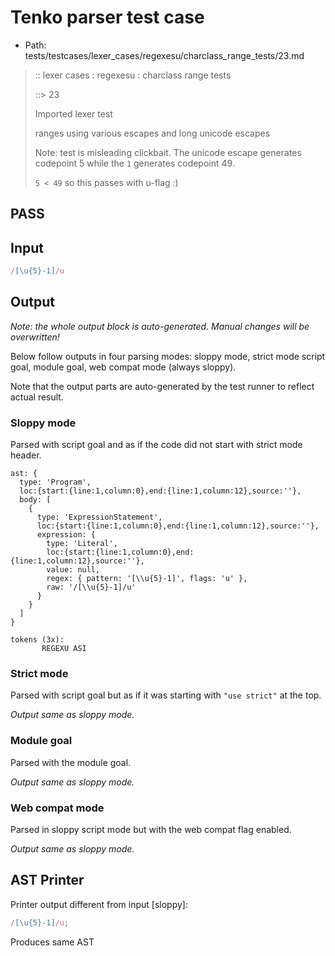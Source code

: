 # Tenko parser test case

- Path: tests/testcases/lexer_cases/regexesu/charclass_range_tests/23.md

> :: lexer cases : regexesu : charclass range tests
>
> ::> 23
>
> Imported lexer test
>
> ranges using various escapes and long unicode escapes
>
> Note: test is misleading clickbait. The unicode escape generates codepoint 5 while the `1` generates codepoint 49. 
>
> `5 < 49` so this passes with u-flag :)

## PASS

## Input

`````js
/[\u{5}-1]/u
`````

## Output

_Note: the whole output block is auto-generated. Manual changes will be overwritten!_

Below follow outputs in four parsing modes: sloppy mode, strict mode script goal, module goal, web compat mode (always sloppy).

Note that the output parts are auto-generated by the test runner to reflect actual result.

### Sloppy mode

Parsed with script goal and as if the code did not start with strict mode header.

`````
ast: {
  type: 'Program',
  loc:{start:{line:1,column:0},end:{line:1,column:12},source:''},
  body: [
    {
      type: 'ExpressionStatement',
      loc:{start:{line:1,column:0},end:{line:1,column:12},source:''},
      expression: {
        type: 'Literal',
        loc:{start:{line:1,column:0},end:{line:1,column:12},source:''},
        value: null,
        regex: { pattern: '[\\u{5}-1]', flags: 'u' },
        raw: '/[\\u{5}-1]/u'
      }
    }
  ]
}

tokens (3x):
       REGEXU ASI
`````

### Strict mode

Parsed with script goal but as if it was starting with `"use strict"` at the top.

_Output same as sloppy mode._

### Module goal

Parsed with the module goal.

_Output same as sloppy mode._

### Web compat mode

Parsed in sloppy script mode but with the web compat flag enabled.

_Output same as sloppy mode._

## AST Printer

Printer output different from input [sloppy]:

````js
/[\u{5}-1]/u;
````

Produces same AST
